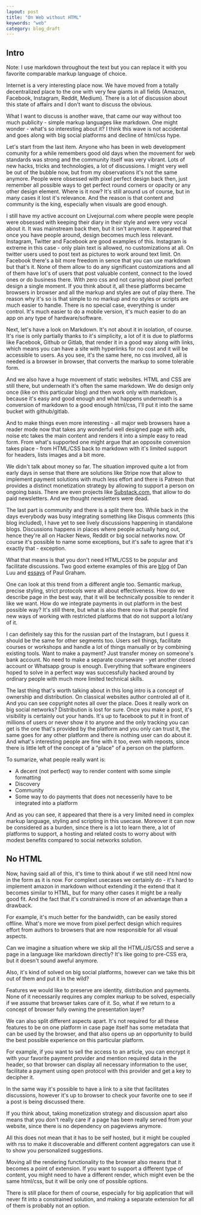 ```yaml
---
layout: post
title: "On Web without HTML"
keywords: "web"
category: blog_draft
---
```


## Intro

Note: I use markdown throughout the text but you can replace it with you favorite comparable
markup language of choice.

Internet is a very interesting place now. We have moved from a totally decentralized place
to the one with very few giants in all fields (Amazon, Facebook, Instagram, Reddit, Medium).
There is a lot of discussion about this state of affairs and I don't want to discuss the
obvious.

What I want to discuss is another wave, that came our way without too much publicity - simple
markup languages like markdown. One might wonder - what's so interesting about it? I think
this wave is not accidental and goes along with big social platforms and decline of html/css
hype.

Let's start from the last item. Anyone who has been in web development comunity for a while
remembers good old days when the movement for web standards was strong and the community
itself was very vibrant. Lots of new hacks, tricks and technologies, a lot of discussions.
I might very well be out of the bubble now, but from my observations it's not the same
anymore. People were obsessed with pixel perfect design back then, just remember all
possible ways to get perfect round corners or opacity or any other design element. Where
is it now? It's still around us of course, but in many cases it lost it's relevance. And
the reason is that content and community is the king, especially when visuals are good
enough.

I still have my active account on Livejournal.com where people were people were obsessed
with keeping their diary in their style and were very vocal about it. It was mainstream
back then, but it isn't anymore. It appeared that once you have people around, design becomes
much less relevant. Instagram, Twitter and Facebook are good examples of this. Instagram is
extreme in this case - only plain text is allowed, no customizations at all. On twitter
users used to post text as pictures to work around text limit. On Facebook there's a bit
more freedom in sence that you can use markdown but that's it. None of them allow to do
any significant customizations and all of them have lot's of users that post valuable content,
connect to the loved ones or do business there. With zero css and not caring about pixel
perfect design a single moment. If you think about it, all these platforms became browsers
in browser and all the markup and styles are out of play there. The reason why it's so
is that simple to no markup and no styles or scripts are much easier to handle. There is
no special case, everything is under control. It's much easier to do a mobile version,
it's much easier to do an app on any type of hardware/software.

Next, let's have a look on Markdown. It's not about it in isolation, of course. It's rise
is only partially thanks to it's simplicity, a lot of it is due to platforms like Facebook,
Github or Gitlab, that render it in a good way along with links, which means you can have
a site with hyperlinks for no cost and it will be accessible to users. As you see, it's
the same here, no css involved, all is needed is a browser in browser, that converts the
markup to some tolerable form.

And we also have a huge movement of static websites. HTML and CSS are still there, but underneath
it's often the same markdown. We do design only once (like on this particular blog) and then
work only with markdown, because it's easy and good enough and what happens underneath is
a conversion of markdown to a good enough html/css, I'll put it into the same bucket
with github/gitlab.

And to make things even more interesting - all major web browsers have a reader mode now
that takes any wonderful well designed page with ads, noise etc takes the main content
and renders it into a simple easy to read form. From what's supported one might argue that
an opposite conversion takes place - from HTML/CSS back to markdown with it's limited
support for headers, lists images and a bit more.

We didn't talk about money so far. The situation improved quite a lot from early days in sense
that there are solutions like Stripe now that allow to implement payment solutions with much
less effort and there is Patreon that provides a distinct monetization strategy by allowing
to support a person on ongoing basis. There are even projects like [Substack.com](https://substack.com),
that allow to do paid newsletters. And we thought newsletters were dead.

The last part is community and there is a split there too. While back in the days everybody
was busy integrating something like Disqus comments (this blog included), I have yet to see
lively discussions happening in standalone blogs. Discussions happens in places where people
actually hang out, hence they're all on Hacker News, Reddit or big social networks now. Of
course it's possible to name some exceptions, but it's safe to agree that it's exactly that - exception.

What that means is that you don't need HTML/CSS to be popular and facilitate discussions. Two
good exteme examples of this are [blog](https://danluu.com/) of Dan Luu and [essays](http://paulgraham.com/articles.html)
of Paul Graham.

One can look at this trend from a different angle too. Semantic markup, precise styling, strict
protocols were all about effectiveness. How do we describe page in the best way, that it will
be technically possible to render it like we want. How do we integrate payments in out platform
in the best possible way? It's still there, but what is also there now is that people find new
ways of working with restricted platforms that do not support a lot/any of it.

I can definitely say this for the russian part of the Instagram, but I guess it should be the same
for other segments too. Users sell things, facilitate courses or workshops and handle a lot
of things manually or by combining existing tools. Want to make a payment? Just transfer money
on someone's bank account. No need to make a separate courseware - yet another closed account
or Whatsapp group is enough. Everything that software engineers hoped to solve in a perfect
way was successfully hacked around by ordinary people with much more limited technical skills.

The last thing that's worth talking about in this long intro is a concept of ownership and
distribution. On classical websites author controled all of it. And you can see copyright
notes all over the place. Does it really work on big social networks? Distribution is lost
for sure. Once you make a post, it's visibility is certainly out your hands. It's up to
facebook to put it in front of millions of users or never show it to anyone and the only
tracking you can get is the one that's provided by the platform and you only can trust it,
the same goes for any other platform and there is nothing user can do about it. And what's
interesting people are fine with it too, even with reposts, since there is little left of
the concept of a "place" of a person on the platform.

To sumarize, what people really want is:

- A decent (not perfect) way to render content with some simple formatting
- Discovery
- Community
- Some way to do payments that does not necesserily have to be integrated into a platform

And as you can see, it appeared that there is a very limited need in complex markup language,
styling and scripting in this usecase. Moreover it can now be considered as a burden,
since there is a lot to learn there, a lot of platforms to support, a hosting and related
costs to worry about with modest benefits compared to social networks solution.

## No HTML

Now, having said all of this, it's time to think about if we still need html now in the form
as it is now. For complext usecases we certainly do - it's hard to implement amazon in markdown
without extending it the extend that it becomes similar to HTML, but for many other cases
it might be a really good fit. And the fact that it's constrained is more of an advantage than
a drawback.

For example, it's much better for the bandwidth, can be easily stored offline. What's more
we move from pixel perfect design which requires effort from authors to browsers that
are now responsible for all visual aspects.

Can we imagine a situation where we skip all the HTML/JS/CSS and serve a page in a language like
markdown directly? It's like going to pre-CSS era, but it doesn't sound aweful anymore.

Also, it's kind of solved on big social platforms, however can we take this bit out of them
and put it in the wild?

Features we would like to preserve are identity, distribution and payments. None of it
necessarily requires any complex markup to be solved, especially if we assume that browser
takes care of it. So, what if we return to a concept of browser fully owning the presentation
layer?

We can also split different aspects apart. It's not required for all these features to be
on one platform in case page itself has some metadata that can be used by the browser, and that
also opens up an opportunity to build the best possible experience on this particular platform.

For example, if you want to sell the access to an article, you can encrypt it with your
favorite payment provider and mention required data in the header, so that browser can display
all necessary information to the user, facilitate a payment using open protocol with this provider
and get a key to decipher it.

In the same way it's possible to have a link to a site that facilitates discussions, however
it's up to browser to check your favorite one to see if a post is being discussed there.

If you think about, taking monetization strategy and discussion apart also means that you don't
really care if a page has been really served from your website, since there is no dependency
on pageviews anymore.

All this does not mean that it has to be self hosted, but it might be coupled with rss to make
it discoverable and different content aggregators can use it to show you personalized suggestions.

Moving all the rendering functionality to the browser also means that it becomes a point of
extension. If you want to support a different type of content, you might need to have a different
render, which might even be the same html/css, but it will be only one of possible options.

There is still place for them of course, especially for big application that will never fit into
a constrained solution, and making a separate extension for all of them is probably not an option.
